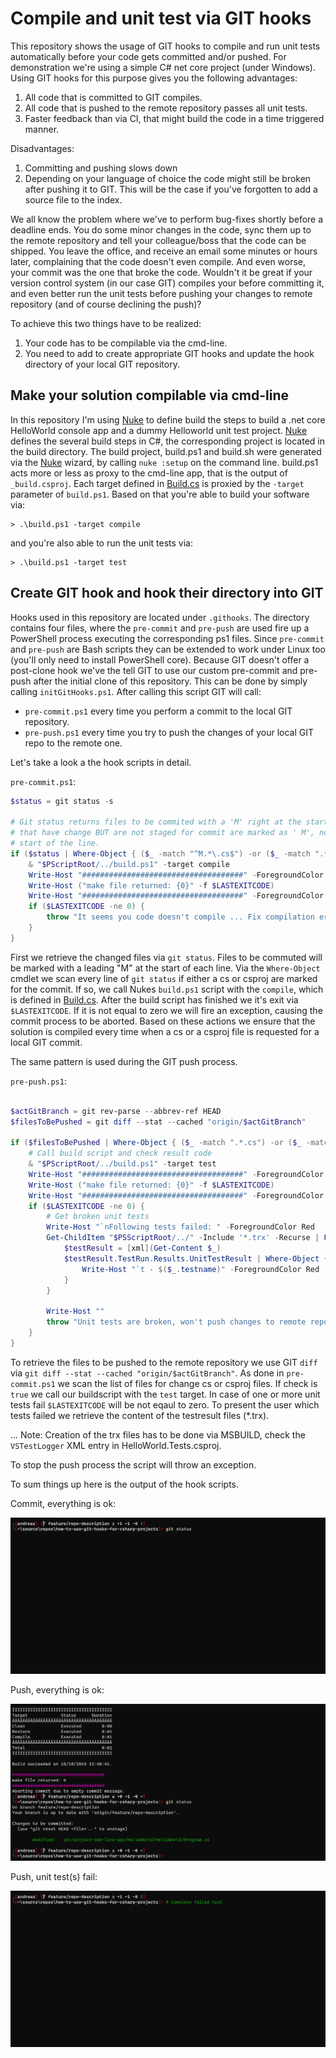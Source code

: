 # Compile and unit test via GIT hooks

This repository shows the usage of GIT hooks to compile and run unit tests automatically before your code gets committed and/or pushed. For demonstration we're using a simple C# net core project (under Windows). Using GIT hooks for this purpose gives you the following advantages:

1. All code that is committed to GIT compiles.
2. All code that is pushed to the remote repository passes all unit tests.
3. Faster feedback than via CI, that might build the code in a time triggered manner.

Disadvantages:

1. Committing and pushing slows down
2. Depending on your language of choice the code might still be broken after pushing it to GIT. This will be the case if you've forgotten to add a source file to the index.

We all know the problem where we've to perform bug-fixes shortly before a deadline ends. You do some minor changes in the code, sync them up to the remote repository and tell your colleague/boss that the code can be shipped. You leave the office, and receive an email some minutes or hours later, complaining that the code doesn't even compile. And even worse, your commit was the one that broke the code. Wouldn't it be great if your version control system (in our case GIT) compiles your before committing it, and even better run the unit tests before pushing your changes to remote repository (and of course declining the push)?

To achieve this two things have to be realized:

1. Your code has to be compilable via the cmd-line.
2. You need to add to create appropriate GIT hooks and update the hook directory of your local GIT repository.

## Make your solution compilable via cmd-line

In this repository I'm using [Nuke](https://nuke.build) to define build the steps to build a .net core HelloWorld console app and a dummy Helloworld unit test project. [Nuke](https://nuke.build) defines the several build steps in C#, the corresponding project is located in the build directory. The build project, build.ps1 and build.sh were generated via the [Nuke](https://nuke.build) wizard, by calling ```nuke :setup``` on the command line. build.ps1 acts more or less as proxy to the cmd-line app, that is the output of ```_build.csproj```. Each target defined in [Build.cs](https://github.com/moerwald/c-sharp-git-hooks/blob/feature/repo-description/build/Build.cs) is proxied by the ```-target``` parameter of ```build.ps1```. Based on that you're able to build your software via:

```
> .\build.ps1 -target compile
```

and you're also able to run the unit tests via:

```
> .\build.ps1 -target test
```

## Create GIT hook and hook their directory into GIT

Hooks used in this repository are located under ```.githooks```. The directory contains four files, where the ```pre-commit``` and ```pre-push``` are used fire up a PowerShell process executing the corresponding ps1 files. Since ```pre-commit``` and ```pre-push``` are Bash scripts they can be extended to work under Linux too (you'll only need to install PowerShell core). Because GIT doesn't offer a post-clone hook we've the tell GIT to use our custom pre-commit and pre-push after the initial clone of this repository. This can be done by simply calling ```initGitHooks.ps1```. After calling this script GIT will call:

* ```pre-commit.ps1``` every time you perform a commit to the local GIT repository.
* ```pre-push.ps1``` every time you try to push the changes of your local GIT repo to the remote one.

Let's take a look a the hook scripts in detail.

```pre-commit.ps1```:

```PowerShell
$status = git status -s

# Git status returns files to be commited with a 'M' right at the start of the line, files
# that have change BUT are not staged for commit are marked as ' M', notice the space at the
# start of the line.
if ($status | Where-Object { ($_ -match "^M.*\.cs$") -or ($_ -match ".*.csproj") }){
	& "$PScriptRoot/../build.ps1" -target compile
	Write-Host "####################################" -ForegroundColor Magenta
	Write-Host ("make file returned: {0}" -f $LASTEXITCODE)
	Write-Host "####################################" -ForegroundColor Magenta
	if ($LASTEXITCODE -ne 0) {
		throw "It seems you code doesn't compile ... Fix compilation error(s) before commiting"
	}
}
```

First we retrieve the changed files via ```git status```. Files to be commuted will be marked with a leading "M" at the start of each line. Via the ```Where-Object``` cmdlet we scan every line of ```git status``` if either a cs or csproj are marked for the commit. If so, we call Nukes ```build.ps1``` script with the ```compile```, which is defined in [Build.cs](https://github.com/moerwald/c-sharp-git-hooks/blob/feature/repo-description/build/Build.cs). After the build script has finished we it's exit via `$LASTEXITCODE`. If it is not equal to zero we will fire an exception, causing the commit process to be aborted. Based on these actions we ensure that the solution is compiled every time when a cs or a csproj file is requested for a local GIT commit.

The same pattern is used during the GIT push process.


```pre-push.ps1```:

```PowerShell

$actGitBranch = git rev-parse --abbrev-ref HEAD
$filesToBePushed = git diff --stat --cached "origin/$actGitBranch"

if ($filesToBePushed | Where-Object { ($_ -match ".*.cs") -or ($_ -match ".*.csproj") } ){
	# Call build script and check result code
	& "$PScriptRoot/../build.ps1" -target test
	Write-Host "####################################" -ForegroundColor Magenta
	Write-Host ("make file returned: {0}" -f $LASTEXITCODE)
	Write-Host "####################################" -ForegroundColor Magenta
	if ($LASTEXITCODE -ne 0) {
		# Get broken unit tests
		Write-Host "`nFollowing tests failed: " -ForegroundColor Red
		Get-ChildItem "$PSScriptRoot/../" -Include '*.trx' -Recurse | ForEach-Object {
			$testResult = [xml](Get-Content $_)
			$testResult.TestRun.Results.UnitTestResult | Where-Object { $_.outcome -eq "Failed" } | ForEach-Object {
				Write-Host "`t - $($_.testname)" -ForegroundColor Red
			}
		}

		Write-Host ""
		throw "Unit tests are broken, won't push changes to remote repository"
	}
}

```

To retrieve the files to be pushed to the remote repository we use GIT `diff` via `git diff --stat --cached "origin/$actGitBranch"`. As done in `pre-commit.ps1` we scan the list of files for change cs or csproj files. If check is `true` we call our buildscript with the `test` target. In case of one or more unit tests fail `$LASTEXITCODE` will be not eqaul to zero. To present the user which tests failed we retrieve the content of the testresult files (*.trx).

... Note: Creation of the trx files has to be done via MSBUILD, check the `VSTestLogger` XML entry in HelloWorld.Tests.csproj.

To stop the push process the script will throw an exception.

To sum things up here is the output of the hook scripts.

Commit, everything is ok:

![commit gif](docu/gifs/git-commit-hook.gif)

Push, everything is ok:

![push gif](docu/gifs/git-push-hook.gif)

Push, unit test(s) fail:

![push fail gif](docu/gifs/git-push-hook-failure.gif)
